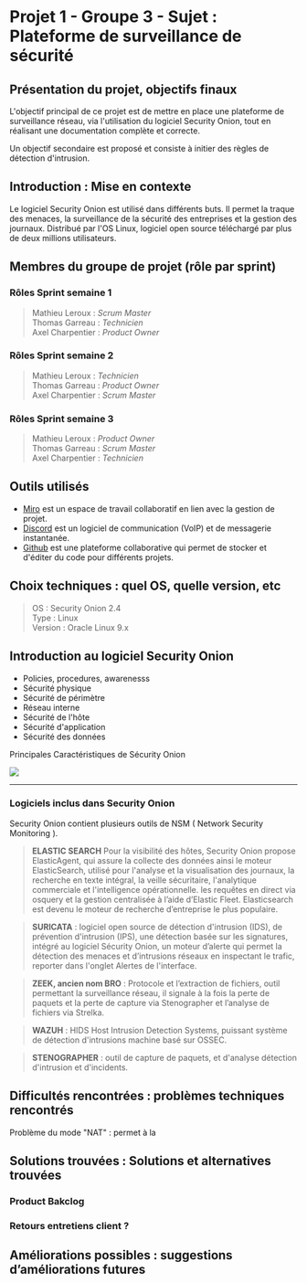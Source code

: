 # Projet 1 - Groupe 3 - Sujet : Plateforme de surveillance de sécurité

## Présentation du projet, objectifs finaux

L'objectif principal de ce projet est de mettre en place une plateforme de surveillance réseau, via l'utilisation du logiciel Security Onion, tout en réalisant une documentation complète et correcte.

Un objectif secondaire est proposé et consiste à initier des règles de détection d'intrusion.

## Introduction : Mise en contexte

Le logiciel Security Onion est utilisé dans différents buts. Il permet la traque des menaces, la surveillance de la sécurité des entreprises et la gestion des journaux. Distribué par l'OS Linux, logiciel open source téléchargé par plus de deux millions utilisateurs. 


## Membres du groupe de projet (rôle par sprint)

### Rôles Sprint semaine 1

> Mathieu Leroux : _Scrum Master_  
> Thomas Garreau : _Technicien_  
> Axel Charpentier : _Product Owner_  

### Rôles Sprint semaine 2

> Mathieu Leroux : _Technicien_  
> Thomas Garreau : _Product Owner_  
> Axel Charpentier : _Scrum Master_  

### Rôles Sprint semaine 3

> Mathieu Leroux : _Product Owner_  
> Thomas Garreau : _Scrum Master_  
> Axel Charpentier : _Technicien_  

## Outils utilisés

- [Miro](https://miro.com/app/board/uXjVLUlrqs8=/) est un espace de travail collaboratif en lien avec la gestion de projet.
- [Discord](https://discord.com/) est un logiciel de communication (VoIP) et de messagerie instantanée.
- [Github](https://github.com/WildCodeSchool/TSSR-ANGOU-2409-P1-G3) est une plateforme collaborative qui permet de stocker et d'éditer du code pour différents projets.

## Choix techniques : quel OS, quelle version, etc

> OS : Security Onion 2.4  
> Type : Linux  
> Version : Oracle Linux 9.x  


## Introduction au logiciel Security Onion 
- Policies, procedures, awarenesss 
- Sécurité physique
- Sécurité de périmètre
- Réseau interne
- Sécurité de l'hôte
- Sécurité d'application
- Sécurité des données

Principales Caractéristiques de Sécurity Onion

![](https://github.com/user-attachments/assets/ae80f994-ea60-4e09-af1e-74d3ce353263)


__________________________________________________________________________

### Logiciels inclus dans Security Onion 

Security Onion contient plusieurs outils de NSM ( Network Security Monitoring ).

> **ELASTIC SEARCH** 
Pour la visibilité des hôtes, Security Onion propose ElasticAgent, qui assure la collecte des données ainsi le moteur ElasticSearch, utilisé pour l'analyse et la visualisation des journaux, la recherche en texte intégral, la veille sécuritaire, l'analytique commerciale et l'intelligence opérationnelle. les requêtes en direct via osquery et la gestion centralisée à l’aide d’Elastic Fleet. Elasticsearch est devenu le moteur de recherche d’entreprise le plus populaire. 

> **SURICATA** : logiciel open source de détection d'intrusion (IDS), de prévention d'intrusion (IPS), une détection basée sur les signatures, intégré au logiciel Sécurity Onion, un moteur d’alerte qui permet la détection des menaces et d’intrusions réseaux en inspectant le trafic, reporter dans l'onglet Alertes de l'interface. 

> **ZEEK, ancien nom BRO** : Protocole et l’extraction de fichiers, outil permettant la surveillance réseau, il signale à la fois la perte de paquets et la perte de capture via Stenographer et l’analyse de fichiers via Strelka. 

> **WAZUH** : HIDS Host Intrusion Detection Systems, puissant système de détection d'intrusions machine basé sur OSSEC.

> **STENOGRAPHER**  : outil de capture de paquets, et d'analyse détection d'intrusion et d'incidents. 



## Difficultés rencontrées : problèmes techniques rencontrés

Problème du mode "NAT" : permet à la 

## Solutions trouvées : Solutions et alternatives trouvées

### Product Bakclog

### Retours entretiens client ?

## Améliorations possibles : suggestions d’améliorations futures
